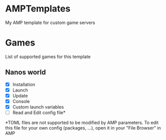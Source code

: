 # AMPTemplates

My AMP template for custom game servers

# Games

List of supported games for this template

## Nanos world
- [x] Installation
- [x] Launch
- [x] Update
- [x] Console
- [x] Custom launch variables
- [ ] Read and Edit config file*

*TOML files are not supported to be modified by AMP parameters. To edit this file for your own config (packages, ...), open it in your "File Browser" in AMP
